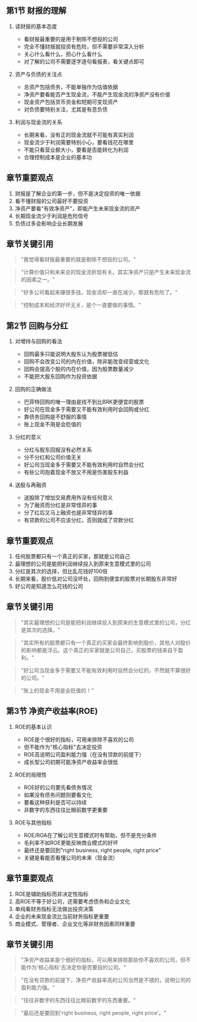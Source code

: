 ## 第1节 财报的理解

1. 读财报的基本态度
   - 看财报最重要的是用于剔除不想投的公司
   - 完全不懂财报就投资有危险，但不需要非常深入分析
   - 关心什么看什么，担心什么看什么
   - 对了解的公司不需要逐字逐句看报表，看关键点即可

2. 资产与负债的关注点
   - 总资产包括债务，不能单独作为估值依据
   - 净资产要看能否产生现金流，不能产生现金流的净资产没有价值
   - 现金资产包括货币资金和短期可变现资产
   - 对负债要特别关注，尤其是有息负债

3. 利润与现金流的关系
   - 长期来看，没有正的现金流就不可能有真实利润
   - 现金流少于利润需要特别小心，要看钱花在哪里
   - 不能只看营业额大小，要看是否能转化为利润
   - 合理控制成本是企业的基本功

## 章节重要观点
1. 财报是了解企业的第一步，但不是决定投资的唯一依据
2. 看不懂财报的公司最好不要投资
3. 净资产要看"有效净资产"，即能产生未来现金流的资产
4. 长期现金流少于利润是危险信号
5. 负债过多会影响企业长期发展

## 章节关键引用
> "我觉得看财报最重要的就是剔除不想投的公司。"

> "计算价值只和未来总的现金流折现有关。其实净资产只是产生未来现金流的因素之一。"

> "好多公司看起来赚很多钱，现金流却一直在减少。那就有危险了。"

> "控制成本和经济好坏无关，是个一直要做的事情。"

## 第2节 回购与分红

1. 对增持与回购的看法
   - 回购最多只能说明大股东认为股票被低估
   - 回购不会改变公司的内在价值，除非能改变经营或文化
   - 回购会提高个股的内在价值，因为股票数量减少
   - 不能把大股东回购作为投资依据

2. 回购的正确做法
   - 巴菲特回购的唯一理由是找不到比BRK更便宜的股票
   - 好公司在现金多于需要又不能有效利用时会回购或分红
   - 靠债务回购是不舒服的事情
   - 账上现金不用是会贬值的

3. 分红的意义
   - 分红与股东回报没有必然关系
   - 分不分红和公司价值无关
   - 好公司当现金多于需要又不能有效利用时自然会分红
   - 有些公司抱着现金不放又不用是伤害股东利益

4. 送股与再融资
   - 送股除了增加交易费用外没有任何意义
   - 为了融资而分红是非常怪异的事
   - 分了红后又马上融资也是非常怪异的事
   - 有贷款的公司不应该分红，否则就成了贷款分红

## 章节重要观点
1. 任何股票都只有一个真正的买家，那就是公司自己
2. 最理想的公司是能把利润继续投入到原来生意模式里的公司
3. 分红是其次的选择，但比乱花钱好100倍
4. 长期来看，股价低对公司没坏处，回购到便宜的股票对长期股东非常好
5. 好公司是知道怎么花钱的公司

## 章节关键引用
> "其实最理想的公司是能把利润继续投入到原来的生意模式里的公司，分红是其次的选择。"

> "其实所有的股票都只有一个真正的买家会最终影响到股价，其他人对股价的影响都是浮云。这个真正的买家就是公司自己，买股票的钱来自于盈利。"

> "好公司当现金多于需要又不能有效利用时自然会分红的，不然就不算很好的公司。"

> "账上的现金不用是会贬值的！"

## 第3节 净资产收益率(ROE)

1. ROE的基本认识
   - ROE是个很好的指标，可用来排除不喜欢的公司
   - 但不能作为"核心指标"去决定投资
   - ROE高说明公司盈利能力强（在没有贷款的前提下）
   - 成长型公司初期可能净资产收益率会很低

2. ROE的局限性
   - ROE好的公司要先看债务情况
   - 如果没有债务问题则要看文化
   - 要看这种获利是否可以持续
   - 非数字的东西往往比眼前数字更重要

3. ROE与其他指标
   - ROE/ROA在了解公司生意模式时有帮助，但不是充分条件
   - 毛利率不如ROE更能反映商业模式的好坏
   - 最终还是要回到"right business, right people, right price"
   - 关键是看能否看懂公司的未来（现金流）

## 章节重要观点
1. ROE是辅助指标而非决定性指标
2. 高ROE不等于好公司，还需要考虑债务和企业文化
3. 单纯看财务指标无法做出投资决策
4. 企业的未来现金流比当前财务指标更重要
5. 商业模式、管理者、企业文化等非财务因素同样重要

## 章节关键引用
> "净资产收益率是个很好的指标，可以用来排除那些你不喜欢的公司，但不能作为'核心指标'去决定你是否要投的公司。"

> "在没有贷款的前提下，净资产收益率高的公司当然是不错的，说明公司的盈利能力强。"

> "往往非数字的东西往往比眼前数字的东西重要。"

> "最后还是要回到'right business, right people, right price'。"


